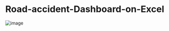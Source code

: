 # Road-accident-Dashboard-on-Excel
![image](https://user-images.githubusercontent.com/108528842/236329951-2460e37f-504d-4d20-8bba-53285cda6a79.png)
